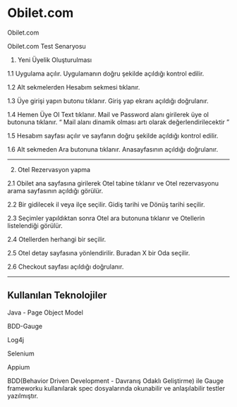 # Obilet.com
Obilet.com

Obilet.com
Test Senaryosu

1. Yeni Üyelik Oluşturulması

1.1 Uygulama açılır. Uygulamanın doğru şekilde açıldığı kontrol edilir.

1.2 Alt sekmelerden Hesabım sekmesi tıklanır.

1.3 Üye girişi yapın butonu tıklanır. Giriş yap ekranı açıldığı doğrulanır.

1.4 Hemen Üye Ol Text tıklanır. Mail ve Password alanı girilerek üye ol butonuna
tıklanır. “ Mail alanı dinamik olması artı olarak değerlendirilecektir ”

1.5 Hesabım sayfası açılır ve sayfanın doğru şekilde açıldığı kontrol edilir.

1.6 Alt sekmeden Ara butonuna tıklanır. Anasayfasının açıldığı doğrulanır.

--------------------------------

2. Otel Rezervasyon yapma

2.1 Obilet ana sayfasına girilerek Otel tabine tıklanır ve Otel rezervasyonu arama
sayfasının açıldığı görülür.

2.2 Bir gidilecek il veya ilçe seçilir. Gidiş tarihi ve Dönüş tarihi seçilir.

2.3 Seçimler yapıldıktan sonra Otel ara butonuna tıklanır ve Otellerin listelendiği
görülür.

2.4 Otellerden herhangi bir seçilir.

2.5 Otel detay sayfasına yönlendirilir. Buradan X bir Oda seçilir.

2.6 Checkout sayfası açıldığı doğrulanır.

--------------------------------


Kullanılan Teknolojiler
--------------------------------


Java - Page Object Model

BDD-Gauge

Log4j

Selenium

Appium

BDD(Behavior Driven Development - Davranış Odaklı Geliştirme) ile Gauge frameworku kullanılarak spec dosyalarında okunabilir ve anlaşılabilir testler yazılmıştır.
